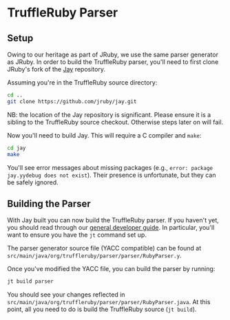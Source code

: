 # TruffleRuby Parser

## Setup

Owing to our heritage as part of JRuby, we use the same parser generator as
JRuby. In order to build the TruffleRuby parser, you'll need to first clone
JRuby's fork of the [Jay](https://github.com/jruby/jay) repository.

Assuming you're in the TruffleRuby source directory:

```bash
cd ..
git clone https://github.com/jruby/jay.git
```

NB: the location of the Jay repository is significant. Please ensure it is a
sibling to the TruffleRuby source checkout. Otherwise steps later on will fail.

Now you'll need to build Jay. This will require a C compiler and `make`:

```bash
cd jay
make
```

You'll see error messages about missing packages (e.g., `error: package
jay.yydebug does not exist`). Their presence is unfortunate, but they can be
safely ignored.

## Building the Parser

With Jay built you can now build the TruffleRuby parser. If you haven't yet, you
should read  through our [general developer guide](workflow.md). In particular,
you'll want to ensure you have the `jt` command set up.

The parser generator source file (YACC compatible) can be found at
`src/main/java/org/truffleruby/parser/parser/RubyParser.y`.

Once you've modified the YACC file, you can build the parser by running:

```bash
jt build parser
```

You should see your changes reflected in
`src/main/java/org/truffleruby/parser/parser/RubyParser.java`. At this point,
all you need to do is build the TruffleRuby source (`jt build`).
